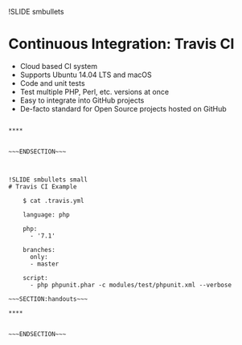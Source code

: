 !SLIDE smbullets
# Continuous Integration: Travis CI

* Cloud based CI system
* Supports Ubuntu 14.04 LTS and macOS
* Code and unit tests
* Test multiple PHP, Perl, etc. versions at once
* Easy to integrate into GitHub projects
* De-facto standard for Open Source projects hosted on GitHub

~~~SECTION:handouts~~~

****


~~~ENDSECTION~~~



!SLIDE smbullets small
# Travis CI Example

    $ cat .travis.yml

    language: php

    php:
      - '7.1'

    branches:
      only:
      - master

    script:
      - php phpunit.phar -c modules/test/phpunit.xml --verbose

~~~SECTION:handouts~~~

****


~~~ENDSECTION~~~


